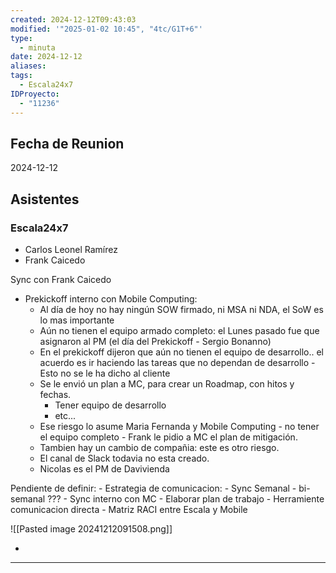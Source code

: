 ```yaml
---
created: 2024-12-12T09:43:03
modified: '"2025-01-02 10:45", "4tc/G1T+6"'
type:
  - minuta
date: 2024-12-12
aliases: 
tags:
  - Escala24x7
IDProyecto:
  - "11236"
---
```

## Fecha de Reunion
2024-12-12

## Asistentes
### Escala24x7
- Carlos Leonel Ramírez
-  Frank Caicedo

Sync con Frank Caicedo
- Prekickoff interno con Mobile Computing:
	- Al día de hoy no hay ningún SOW firmado, ni MSA ni NDA, el SoW es lo mas importante
	- Aún no tienen el equipo armado completo: el Lunes pasado fue que asignaron al PM (el día del Prekickoff - Sergio Bonanno)
	- En el prekickoff dijeron que aún no tienen el equipo de desarrollo.. el acuerdo es ir haciendo las tareas que no dependan de desarrollo  - Esto no se le ha dicho al cliente
	- Se le envió un plan a MC, para crear un Roadmap, con hitos y fechas.
		- Tener equipo de desarrollo
		- etc...
	- Ese riesgo lo asume Maria Fernanda y Mobile Computing - no tener el equipo completo - Frank le pidio a MC el plan de mitigación.
	- Tambien hay un cambio de compañia: este es otro riesgo.
	- El canal de Slack todavia no esta creado.
	- Nicolas es el PM de Davivienda


Pendiente de definir:
	- Estrategia de comunicacion:
		- Sync Semanal - bi-semanal ???
		- Sync interno con MC
	- Elaborar plan de trabajo
	- Herramiente comunicacion directa
	- Matriz RACI entre Escala y Mobile


![[Pasted image 20241212091508.png]]


*   

---

